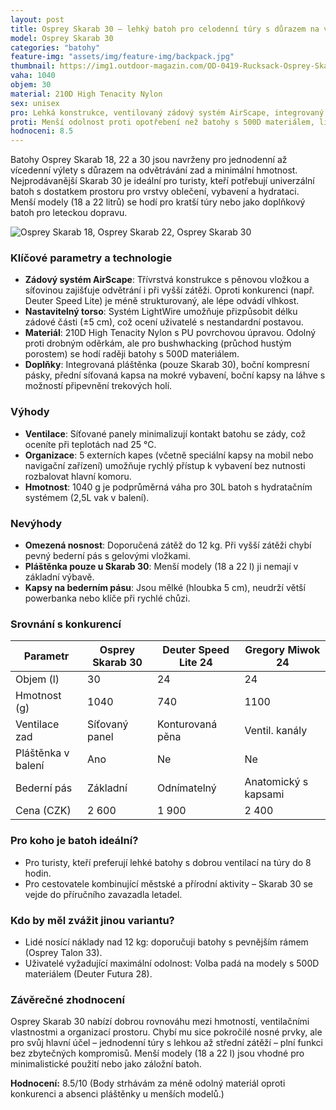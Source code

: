 ```yaml
---
layout: post
title: Osprey Skarab 30 – lehký batoh pro celodenní túry s důrazem na ventilaci
model: Osprey Skarab 30
categories: "batohy"
feature-img: "assets/img/feature-img/backpack.jpg"
thumbnail: https://img1.outdoor-magazin.com/OD-0419-Rucksack-Osprey-Skarab-30-Skimmer-28-png--169FullWidth-876401ca-1442187.png
vaha: 1040
objem: 30
material: 210D High Tenacity Nylon
sex: unisex
pro: Lehká konstrukce, ventilovaný zádový systém AirScape, integrovaný pláštěnka, variabilní organizace.
proti: Menší odolnost proti opotřebení než batohy s 500D materiálem, limitovaná nosnost pro těžké náklady.
hodnoceni: 8.5
---
```



Batohy Osprey Skarab 18, 22 a 30 jsou navrženy pro jednodenní až vícedenní výlety s důrazem na odvětrávání zad a minimální hmotnost. Nejprodávanější Skarab 30 je ideální pro turisty, kteří potřebují univerzální batoh s dostatkem prostoru pro vrstvy oblečení, vybavení a hydrataci. Menší modely (18 a 22 litrů) se hodí pro kratší túry nebo jako doplňkový batoh pro leteckou dopravu. 

![Osprey Skarab 18, Osprey Skarab 22, Osprey Skarab 30](https://res.cloudinary.com/dvwv5cne3/image/fetch/w_auto,h_450,c_fill,g_auto,f_auto,q_auto/https://img1.outdoor-magazin.com/OD-0419-Rucksack-Osprey-Skarab-30-Skimmer-28-png--169FullWidth-876401ca-1442187.png)

### Klíčové parametry a technologie
- **Zádový systém AirScape**: Třívrstvá konstrukce s pěnovou vložkou a síťovinou zajišťuje odvětrání i při vyšší zátěži. Oproti konkurenci (např. Deuter Speed Lite) je méně strukturovaný, ale lépe odvádí vlhkost.
- **Nastavitelný torso**: Systém LightWire umožňuje přizpůsobit délku zádové části (±5 cm), což ocení uživatelé s nestandardní postavou.
- **Materiál**: 210D High Tenacity Nylon s PU povrchovou úpravou. Odolný proti drobným oděrkám, ale pro bushwhacking (průchod hustým porostem) se hodí raději batohy s 500D materiálem.
- **Doplňky**: Integrovaná pláštěnka (pouze Skarab 30), boční kompresní pásky, přední síťovaná kapsa na mokré vybavení, boční kapsy na láhve s možností připevnění trekových holí.

### Výhody
- **Ventilace**: Síťované panely minimalizují kontakt batohu se zády, což oceníte při teplotách nad 25 °C.
- **Organizace**: 5 externích kapes (včetně speciální kapsy na mobil nebo navigační zařízení) umožňuje rychlý přístup k vybavení bez nutnosti rozbalovat hlavní komoru.
- **Hmotnost**: 1040 g je podprůměrná váha pro 30L batoh s hydratačním systémem (2,5L vak v balení).

### Nevýhody
- **Omezená nosnost**: Doporučená zátěž do 12 kg. Při vyšší zátěži chybí pevný bederní pás s gelovými vložkami.
- **Pláštěnka pouze u Skarab 30**: Menší modely (18 a 22 l) ji nemají v základní výbavě.
- **Kapsy na bederním pásu**: Jsou mělké (hloubka 5 cm), neudrží větší powerbanka nebo klíče při rychlé chůzi.

### Srovnání s konkurencí
| Parametr           | Osprey Skarab 30 | Deuter Speed Lite 24 | Gregory Miwok 24     |
|---------------------|------------------|-----------------------|-----------------------|
| Objem (l)           | 30               | 24                    | 24                    |
| Hmotnost (g)        | 1040             | 740                   | 1100                  |
| Ventilace zad       | Síťovaný panel   | Konturovaná pěna      | Ventil. kanály        |
| Pláštěnka v balení  | Ano              | Ne                    | Ne                    |
| Bederní pás         | Základní         | Odnímatelný           | Anatomický s kapsami  |
| Cena (CZK)          | 2 600            | 1 900                 | 2 400                 |

### Pro koho je batoh ideální?
- Pro turisty, kteří preferují lehké batohy s dobrou ventilací na túry do 8 hodin.
- Pro cestovatele kombinující městské a přírodní aktivity – Skarab 30 se vejde do příručního zavazadla letadel.

### Kdo by měl zvážit jinou variantu?
- Lidé nosící náklady nad 12 kg: doporučuji batohy s pevnějším rámem (Osprey Talon 33).
- Uživatelé vyžadující maximální odolnost: Volba padá na modely s 500D materiálem (Deuter Futura 28).

### Závěrečné zhodnocení
Osprey Skarab 30 nabízí dobrou rovnováhu mezi hmotností, ventilačními vlastnostmi a organizací prostoru. Chybí mu sice pokročilé nosné prvky, ale pro svůj hlavní účel – jednodenní túry s lehkou až střední zátěží – plní funkci bez zbytečných kompromisů. Menší modely (18 a 22 l) jsou vhodné pro minimalistické použití nebo jako záložní batoh.

**Hodnocení:** 8.5/10 (Body strhávám za méně odolný materiál oproti konkurenci a absenci pláštěnky u menších modelů.)